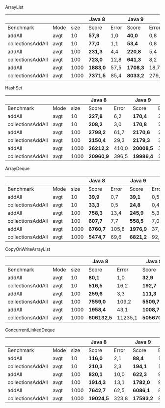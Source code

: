 ArrayList

|                     |      |       |    Java 8 |        |   Java 9  |        |      |
|---------------------|------|-------|-----------|--------|-----------|--------|------|
| Benchmark           | Mode |  size |      Score|  Error |      Score|  Error | Unit |
| addAll              | avgt |    10 |   **57,9**|   1,0  |   **40,0**|    0,8 | ns/op|
| collectionsAddAll   | avgt |    10 |   **77,0**|   1,1  |   **53,4**|    0,8 | ns/op|
| addAll              | avgt |   100 |  **231,3**|   4,4  |  **220,8**|    5,4 | ns/op|
| collectionsAddAll   | avgt |   100 |  **723,0**|  12,8  |  **641,3**|    8,2 | ns/op|
| addAll              | avgt |  1000 | **1883,0**|  57,5  | **1708,3**|   18,7 | ns/op|
| collectionsAddAll   | avgt |  1000 | **7371,5**|  85,4  | **8033,2**|  279,4 | ns/op|

HashSet

|                     |      |       |     Java 8 |         |    Java 9  |        |      |
|---------------------|------|-------|------------|---------|------------|--------|------|
| Benchmark           | Mode |  size |       Score|   Error |       Score|  Error | Unit |
| addAll              | avgt |    10 |   **227,8**|    6,2  |   **170,4**|    2,7 | ns/op|
| collectionsAddAll   | avgt |    10 |   **208,2**|    3,0  |   **170,8**|    2,7 | ns/op|
| addAll              | avgt |   100 |  **2798,2**|   61,7  |  **2170,6**|   29,9 | ns/op|
| collectionsAddAll   | avgt |   100 |  **2150,4**|   29,3  |  **2179,3**|   36,9 | ns/op|
| addAll              | avgt |  1000 | **26212,2**|  410,0  | **20008,5**|  310,9 | ns/op|
| collectionsAddAll   | avgt |  1000 | **20960,9**|  396,5  | **19986,4**|  274,4 | ns/op|

ArrayDeque

|                     |      |       |    Java 8 |         |    Java 9 |       |      |
|---------------------|------|-------|-----------|---------|-----------|-------|------|
| Benchmark           | Mode |  size |      Score|   Error |      Score| Error | Unit |
| addAll              | avgt |    10 |   **39,9**|    0,7  |   **39,1**|   0,5 | ns/op|
| collectionsAddAll   | avgt |    10 |   **33,3**|    0,5  |   **24,8**|   0,4 | ns/op|
| addAll              | avgt |   100 |  **758,3**|   13,4  |  **245,9**|   5,3 | ns/op|
| collectionsAddAll   | avgt |   100 |  **607,7**|    7,7  |  **558,5**|   7,0 | ns/op|
| addAll              | avgt |  1000 | **6760,7**|  105,8  | **1976,9**|  37,2 | ns/op|
| collectionsAddAll   | avgt |  1000 | **5474,7**|   69,6  | **6821,2**|  92,3 | ns/op|

CopyOnWriteArrayList

|                     |      |       |      Java 8 |         |     Java 9  |        |      |
|---------------------|------|-------|-------------|---------|-------------|--------|------|
| Benchmark           | Mode |  size |        Score|   Error |        Score|  Error | Unit |
| addAll              | avgt |    10 |     **80,1**|     1,0 |     **32,9**|    0,4 | ns/op|
| collectionsAddAll   | avgt |    10 |    **516,5**|    16,2 |    **192,7**|    2,5 | ns/op|
| addAll              | avgt |   100 |    **259,6**|     3,3 |    **111,3**|    1,1 | ns/op|
| collectionsAddAll   | avgt |   100 |   **7559,0**|   109,2 |   **5509,7**|   59,3 | ns/op|
| addAll              | avgt |  1000 |   **1958,4**|    43,1 |   **1008,7**|   10,4 | ns/op|
| collectionsAddAll   | avgt |  1000 | **606132,5**| 11235,1 | **505670,8**| 5603,9 | ns/op|

ConcurrentLinkedDeque

|                     |      |       |     Java 8 |       |    Java 9  |       |      |
|---------------------|------|-------|------------|-------|------------|-------|------|
| Benchmark           | Mode |  size |       Score| Error |       Score| Error | Unit |
| addAll              | avgt |    10 |   **116,0**|   2,1 |    **88,4**|   1,2 | ns/op|
| collectionsAddAll   | avgt |    10 |   **210,3**|   2,3 |   **194,1**|   1,6 | ns/op|
| addAll              | avgt |   100 |   **820,1**|  10,0 |   **622,3**|   9,2 | ns/op|
| collectionsAddAll   | avgt |   100 |  **1914,3**|  13,1 |  **1782,0**|   9,3 | ns/op|
| addAll              | avgt |  1000 |  **7642,7**|  62,5 |  **6086,1**|  88,2 | ns/op|
| collectionsAddAll   | avgt |  1000 | **19024,5**| 323,8 | **17593,2**|  82,9 | ns/op|